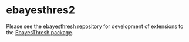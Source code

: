 # ebayesthres2

Please see the [ebayesthresh repository](https://github.com/stephenslab/EbayesThresh) for development of extensions to the [EbayesThresh package](https://cran.r-project.org/web/packages/EbayesThresh).
